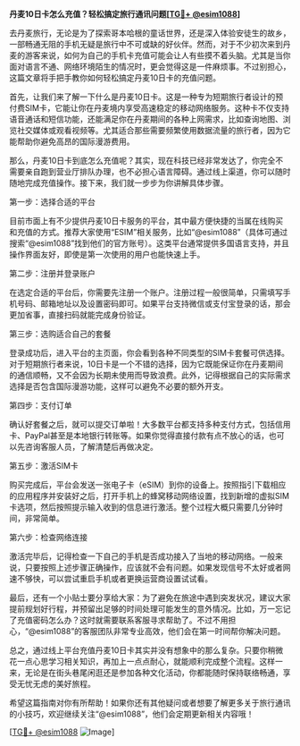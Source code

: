 **丹麦10日卡怎么充值？轻松搞定旅行通讯问题[[TG💪+ @esim1088](https://t.me/s/esim1088)]**

去丹麦旅行，无论是为了探索哥本哈根的童话世界，还是深入体验安徒生的故乡，一部畅通无阻的手机无疑是旅行中不可或缺的好伙伴。然而，对于不少初次来到丹麦的游客来说，如何为自己的手机卡充值可能会让人有些摸不着头脑。尤其是当你面对语言不通、网络环境陌生的情况时，更会觉得这是一件麻烦事。不过别担心，这篇文章将手把手教你如何轻松搞定丹麦10日卡的充值问题。

首先，让我们来了解一下什么是丹麦10日卡。这是一种专为短期旅行者设计的预付费SIM卡，它能让你在丹麦境内享受高速稳定的移动网络服务。这种卡不仅支持语音通话和短信功能，还能满足你在丹麦期间的各种上网需求，比如查询地图、浏览社交媒体或观看视频等。尤其适合那些需要频繁使用数据流量的旅行者，因为它能帮助你避免高昂的国际漫游费用。

那么，丹麦10日卡到底怎么充值呢？其实，现在科技已经非常发达了，你完全不需要亲自跑到营业厅排队办理，也不必担心语言障碍。通过线上渠道，你可以随时随地完成充值操作。接下来，我们就一步步为你讲解具体步骤。

第一步：选择合适的平台

目前市面上有不少提供丹麦10日卡服务的平台，其中最方便快捷的当属在线购买和充值的方式。推荐大家使用“ESIM”相关服务，比如“@esim1088”（具体可通过搜索“@esim1088”找到他们的官方账号）。这类平台通常提供多国语言支持，并且操作界面友好，即使是第一次使用的用户也能快速上手。

第二步：注册并登录账户

在选定合适的平台后，你需要先注册一个账户。注册过程一般很简单，只需填写手机号码、邮箱地址以及设置密码即可。如果平台支持微信或支付宝登录的话，那会更加省事，直接扫码就能完成身份验证。

第三步：选购适合自己的套餐

登录成功后，进入平台的主页面，你会看到各种不同类型的SIM卡套餐可供选择。对于短期旅行者来说，10日卡是一个不错的选择，因为它既能保证你在丹麦期间的通信顺畅，又不会因为长期未使用而导致浪费。此外，记得根据自己的实际需求选择是否包含国际漫游功能，这样可以避免不必要的额外开支。

第四步：支付订单

确认好套餐之后，就可以提交订单啦！大多数平台都支持多种支付方式，包括信用卡、PayPal甚至是本地银行转账等。如果你觉得直接付款有点不放心的话，也可以先咨询客服人员，了解清楚后再做决定。

第五步：激活SIM卡

购买完成后，平台会发送一张电子卡（eSIM）到你的设备上。按照指引下载相应的应用程序并安装好之后，打开手机上的蜂窝移动网络设置，找到新增的虚拟SIM卡选项，然后按照提示输入收到的信息进行激活。整个过程大概只需要几分钟时间，非常简单。

第六步：检查网络连接

激活完毕后，记得检查一下自己的手机是否成功接入了当地的移动网络。一般来说，只要按照上述步骤正确操作，应该就不会有问题。如果发现信号不太好或者网速不够快，可以尝试重启手机或者更换运营商设置试试看。

最后，还有一个小贴士要分享给大家：为了避免在旅途中遇到突发状况，建议大家提前规划好行程，并预留出足够的时间处理可能发生的意外情况。比如，万一忘记了充值密码怎么办？这时就需要联系客服寻求帮助了。不过不用担心，“@esim1088”的客服团队非常专业高效，他们会在第一时间帮你解决问题。

总之，通过线上平台充值丹麦10日卡其实并没有想象中的那么复杂。只要你稍微花一点心思学习相关知识，再加上一点点耐心，就能顺利完成整个流程。这样一来，无论是在街头巷尾闲逛还是参加各种文化活动，你都能随时保持联络畅通，享受无忧无虑的美好旅程。

希望这篇指南对你有所帮助！如果你还有其他疑问或者想要了解更多关于旅行通讯的小技巧，欢迎继续关注“@esim1088”，他们会定期更新相关内容哦！

[[TG💪+ @esim1088](https://t.me/s/esim1088) ![Image](https://i.postimg.cc/4NQfJmqS/Snipaste-2025-05-13-00-14-12.png)]
